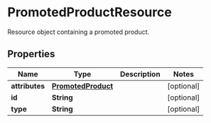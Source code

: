 

# PromotedProductResource

Resource object containing a promoted product.

## Properties

| Name | Type | Description | Notes |
|------------ | ------------- | ------------- | -------------|
|**attributes** | [**PromotedProduct**](PromotedProduct.md) |  |  [optional] |
|**id** | **String** |  |  [optional] |
|**type** | **String** |  |  [optional] |



